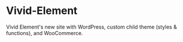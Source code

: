 # Vivid-Element
Vivid Element's new site with WordPress, custom child theme (styles &amp; functions), and WooCommerce.
